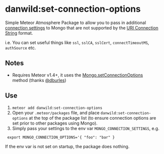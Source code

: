 # danwild:set-connection-options

Simple Meteor Atmosphere Package to allow you to pass in additional 
[connection settings](http://mongodb.github.io/node-mongodb-native/2.1/reference/connecting/connection-settings/)
 to Mongo that are not supported by the
[URI Connection String](https://docs.mongodb.org/manual/reference/connection-string/) format.

i.e. You can set useful things like `ssl`, `sslCA`, `sslCert`, `connectTimeoutMS`, `authSource` etc.

## Notes 

* Requires Meteor v1.4+, it uses the 
[Mongo.setConnectionOptions](https://github.com/meteor/meteor/pull/7277) method (thanks [@dburles](https://github.com/dburles))

## Use

1. `meteor add danwild:set-connection-options`
2. Open your `.meteor/packages` file, and place `danwild:set-connection-options` at the top of the package list 
(to ensure connection options are set prior to other packages using Mongo). 
3. Simply pass your settings to the env var `MONGO_CONNECTION_SETTINGS`, e.g.
 
```shell
 export MONGO_CONNECTION_OPTIONS='{ "foo": "bar" }
```

If the env var is not set on startup, the package does nothing.